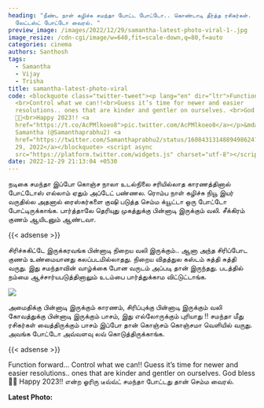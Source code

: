 ```yaml
---
heading: "நீண்ட நாள் கழிச்சு சமந்தா போட்ட போட்டோ.. கொண்டாடி தீர்த்த ரசிகர்கள்.
  லேட்டஸ்ட் போட்டோ வைரல். "
preview_image: /images/2022/12/29/samantha-latest-photo-viral-1-.jpg
image_resize: /cdn-cgi/image/w=640,fit=scale-down,q=80,f=auto
categories: cinema
authors: Santhosh
tags:
  - Samantha
  - Vijay
  - Trisha
title: samantha-latest-photo-viral
code: <blockquote class="twitter-tweet"><p lang="en" dir="ltr">Function forward…
  <br>Control what we can!!<br>Guess it’s time for newer and easier
  resolutions.. ones that are kinder and gentler on ourselves. <br>God bless
  🫶🏻<br>Happy 2023!! <a
  href="https://t.co/AcPMlkoeo8">pic.twitter.com/AcPMlkoeo8</a></p>&mdash;
  Samantha (@Samanthaprabhu2) <a
  href="https://twitter.com/Samanthaprabhu2/status/1608431314889498624?ref_src=twsrc%5Etfw">December
  29, 2022</a></blockquote> <script async
  src="https://platform.twitter.com/widgets.js" charset="utf-8"></script>
date: 2022-12-29 21:13:04 +0530
---
```

நடிகை சமந்தா இப்போ கொஞ்ச நாலா உடல்நிலை சரியில்லாத காரணத்தினால் போட்டோஸ் எல்லாம் ஏதும் அப்டேட் பண்ணல. ரொம்ப நாள் கழிச்சு நியூ இயர் வருதில்ல அதனால் ரைஸ்கர்களை குஷி படுத்த செம்ம க்யூட்டா ஒரு போட்டோ போட்டிருக்காங்க. பார்த்தாலே தெரியுது முகத்துக்கு பின்னாடி இருக்கும் வலி. சீக்கிரம் குணம் ஆயிடனும் ஆண்டவா.

{{< adsense >}}

சிரிச்சுகிட்டே இருக்கரவங்க பின்னாடி நிறைய வலி இருக்கும்..  ஆனா அந்த சிரிப்போட குணம் உண்மையானது கலப்படமில்லாதது. நிறைய விதத்துல கஸ்டம் சுத்தி சுத்தி வருது. இது சமந்தாவின் வாழ்க்கை போன வருடம் அப்படி தான் இருந்தது. படத்தில் நம்மை ஆச்சார்யபடுத்தினாலும் உடம்பை பார்த்துக்காம விட்டுட்டாங்க. 

![](/images/2022/12/29/samantha-latest-photo-viral-2-.jpg)

அமைதிக்கு பின்னாடி இருக்கும் காரணம்,
சிரிப்புக்கு பின்னாடி இருக்கும் வலி
கோவத்துக்கு பின்னாடி இருக்கும்
பாசம்,
இது எல்லோருக்கும் புரியாது !!
சமந்தா மீது ரசிகர்கள் வைத்திருக்கும் பாசம் இப்போ தான் கொஞ்சம் கொஞ்சமா வெளியில் வருது. அவங்க போட்டோ அவ்வளவு லவ் கொடுத்திருக்காங்க.

{{< adsense >}}

Function forward… 
Control what we can!!
Guess it’s time for newer and easier resolutions.. ones that are kinder and gentler on ourselves. 
God bless 🫶🏻
Happy 2023!!
என்ற ஓரிரு டீவ்வ்ட் சமந்தா போட்டது தான் செம்ம வைரல். 

**L﻿atest Photo:**